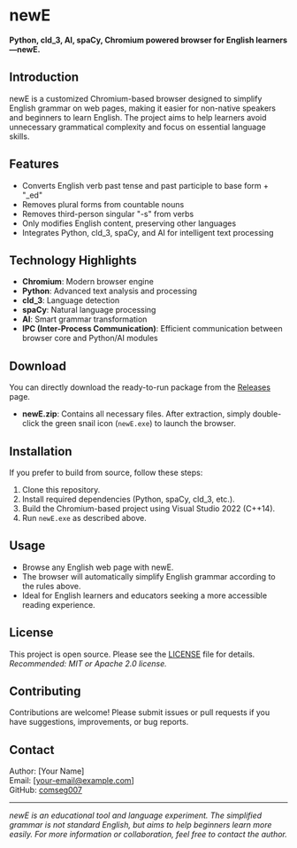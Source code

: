 # newE

**Python, cld_3, AI, spaCy, Chromium powered browser for English learners—newE.**

## Introduction
newE is a customized Chromium-based browser designed to simplify English grammar on web pages, making it easier for non-native speakers and beginners to learn English. The project aims to help learners avoid unnecessary grammatical complexity and focus on essential language skills.

## Features
- Converts English verb past tense and past participle to base form + "_ed"
- Removes plural forms from countable nouns
- Removes third-person singular "-s" from verbs
- Only modifies English content, preserving other languages
- Integrates Python, cld_3, spaCy, and AI for intelligent text processing

## Technology Highlights
- **Chromium**: Modern browser engine
- **Python**: Advanced text analysis and processing
- **cld_3**: Language detection
- **spaCy**: Natural language processing
- **AI**: Smart grammar transformation
- **IPC (Inter-Process Communication)**: Efficient communication between browser core and Python/AI modules

## Download
You can directly download the ready-to-run package from the [Releases](https://github.com/comseg007/newE/releases) page.

- **newE.zip**: Contains all necessary files. After extraction, simply double-click the green snail icon (`newE.exe`) to launch the browser.

## Installation
If you prefer to build from source, follow these steps:
1. Clone this repository.
2. Install required dependencies (Python, spaCy, cld_3, etc.).
3. Build the Chromium-based project using Visual Studio 2022 (C++14).
4. Run `newE.exe` as described above.

## Usage
- Browse any English web page with newE.
- The browser will automatically simplify English grammar according to the rules above.
- Ideal for English learners and educators seeking a more accessible reading experience.

## License
This project is open source. Please see the [LICENSE](LICENSE) file for details.  
*Recommended: MIT or Apache 2.0 license.*

## Contributing
Contributions are welcome! Please submit issues or pull requests if you have suggestions, improvements, or bug reports.

## Contact
Author: [Your Name]  
Email: [your-email@example.com]  
GitHub: [comseg007](https://github.com/comseg007)

---

*newE is an educational tool and language experiment. The simplified grammar is not standard English, but aims to help beginners learn more easily. For more information or collaboration, feel free to contact the author.*
